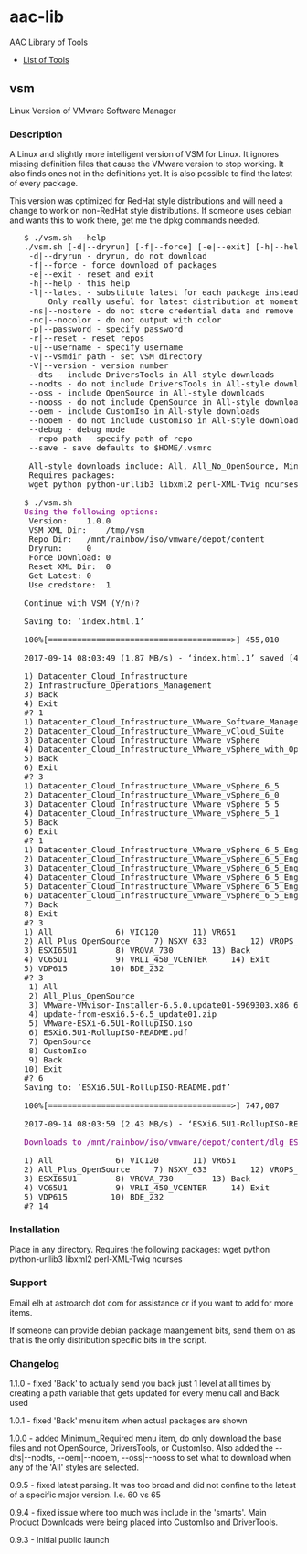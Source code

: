 # aac-lib
AAC Library of Tools

- <a href=https://github.com/Texiwill/aac-lib/tree/master/>List of Tools</a>

## vsm
Linux Version of VMware Software Manager

### Description
A Linux and slightly more intelligent version of VSM for Linux. It ignores
missing definition files that cause the VMware version to stop working. It
also finds ones not in the definitions yet. It is also possible to find
the latest of every package.

This version was optimized for RedHat style distributions and will need
a change to work on non-RedHat style distributions. If someone uses
debian and wants this to work there, get me the dpkg commands needed.

<pre>
   $ ./vsm.sh --help
   ./vsm.sh [-d|--dryrun] [-f|--force] [-e|--exit] [-h|--help] [-l|--latest] [-ns|--nostore] [-nc|--nocolor] [--dts|--nodts] [--oem|--nooem] [--oss|--nooss] [-p|--password password] [-r|--reset] [-u|--username username] [-v|--vsmdir VSMDirectory] [-V|--version] [--debug] [--repo repopath] [--save]
	-d|--dryrun - dryrun, do not download
	-f|--force - force download of packages
	-e|--exit - reset and exit
	-h|--help - this help
	-l|--latest - substitute latest for each package instead of listed
		Only really useful for latest distribution at moment
	-ns|--nostore - do not store credential data and remove if exists
	-nc|--nocolor - do not output with color
	-p|--password - specify password
	-r|--reset - reset repos
	-u|--username - specify username
	-v|--vsmdir path - set VSM directory
	-V|--version - version number
	--dts - include DriversTools in All-style downloads
	--nodts - do not include DriversTools in All-style downloads
	--oss - include OpenSource in All-style downloads
	--nooss - do not include OpenSource in All-style downloads
	--oem - include CustomIso in All-style downloads
	--nooem - do not include CustomIso in All-style downloads
	--debug - debug mode
	--repo path - specify path of repo
	--save - save defaults to $HOME/.vsmrc

	All-style downloads include: All, All_No_OpenSource, Minimum_Required
	Requires packages:
	wget python python-urllib3 libxml2 perl-XML-Twig ncurses

   $ ./vsm.sh
   <span style="color:purple">Using the following options:</span>
   	Version:	1.0.0
   	VSM XML Dir:	/tmp/vsm
   	Repo Dir:	/mnt/rainbow/iso/vmware/depot/content
   	Dryrun:		0
   	Force Download:	0
   	Reset XML Dir:	0
   	Get Latest:	0
   	Use credstore:	1
   
   Continue with VSM (Y/n)?
   
   Saving to: ‘index.html.1’
   
   100%[======================================>] 455,010     1.87MB/s   in 0.2s   
   
   2017-09-14 08:03:49 (1.87 MB/s) - ‘index.html.1’ saved [455010/455010]
   
   1) Datacenter_Cloud_Infrastructure
   2) Infrastructure_Operations_Management
   3) Back
   4) Exit
   #? 1
   1) Datacenter_Cloud_Infrastructure_VMware_Software_Manager
   2) Datacenter_Cloud_Infrastructure_VMware_vCloud_Suite
   3) Datacenter_Cloud_Infrastructure_VMware_vSphere
   4) Datacenter_Cloud_Infrastructure_VMware_vSphere_with_Operations_Management
   5) Back
   6) Exit
   #? 3
   1) Datacenter_Cloud_Infrastructure_VMware_vSphere_6_5
   2) Datacenter_Cloud_Infrastructure_VMware_vSphere_6_0
   3) Datacenter_Cloud_Infrastructure_VMware_vSphere_5_5
   4) Datacenter_Cloud_Infrastructure_VMware_vSphere_5_1
   5) Back
   6) Exit
   #? 1
   1) Datacenter_Cloud_Infrastructure_VMware_vSphere_6_5_English_Desktop
   2) Datacenter_Cloud_Infrastructure_VMware_vSphere_6_5_English_Enterprise
   3) Datacenter_Cloud_Infrastructure_VMware_vSphere_6_5_English_Enterprise_Plus
   4) Datacenter_Cloud_Infrastructure_VMware_vSphere_6_5_English_Essentials
   5) Datacenter_Cloud_Infrastructure_VMware_vSphere_6_5_English_Essentials_Plus
   6) Datacenter_Cloud_Infrastructure_VMware_vSphere_6_5_English_Standard
   7) Back
   8) Exit
   #? 3
   1) All			  6) VIC120		  11) VR651
   2) All_Plus_OpenSource	  7) NSXV_633		  12) VROPS_661
   3) ESXI65U1		  8) VROVA_730		  13) Back
   4) VC65U1		  9) VRLI_450_VCENTER	  14) Exit
   5) VDP615		 10) BDE_232
   #? 3
    1) All
    2) All_Plus_OpenSource
    3) VMware-VMvisor-Installer-6.5.0.update01-5969303.x86_64.iso
    4) update-from-esxi6.5-6.5_update01.zip
    5) VMware-ESXi-6.5U1-RollupISO.iso
    6) <span sytle="background: black; color:white">ESXi6.5U1-RollupISO-README.pdf</span>
    7) OpenSource
    8) CustomIso
    9) Back
   10) Exit
   #? 6
   Saving to: ‘ESXi6.5U1-RollupISO-README.pdf’
   
   100%[======================================>] 747,087     2.43MB/s   in 0.3s   
   
   2017-09-14 08:03:59 (2.43 MB/s) - ‘ESXi6.5U1-RollupISO-README.pdf’ saved [747087/747087]
   
   <span style="color:purple">Downloads to /mnt/rainbow/iso/vmware/depot/content/dlg_ESXI65U1</span>
   
   1) All			  6) VIC120		  11) VR651
   2) All_Plus_OpenSource	  7) NSXV_633		  12) VROPS_661
   3) ESXI65U1		  8) VROVA_730		  13) Back
   4) VC65U1		  9) VRLI_450_VCENTER	  14) Exit
   5) VDP615		 10) BDE_232
   #? 14
</pre>

### Installation
Place in any directory. Requires the following packages:
	wget python python-urllib3 libxml2 perl-XML-Twig ncurses

### Support
Email elh at astroarch dot com for assistance or if you want to add
for more items.

If someone can provide debian package maangement bits, send them on as
that is the only distribution specific bits in the script.

### Changelog
1.1.0 - fixed 'Back' to actually send you back just 1 level at all times
by creating a path variable that gets updated for every menu call and
Back used

1.0.1 - fixed 'Back' menu item when actual packages are shown

1.0.0 - added Minimum_Required menu item, do only download the base files
and not OpenSource, DriversTools, or CustomIso. Also added the
--dts|--nodts, --oem|--nooem, --oss|--nooss to set what to download when
any of the 'All' styles are selected.

0.9.5 - fixed latest parsing. It was too broad and did not confine to
the latest of a specific major version. I.e. 60 vs 65

0.9.4 - fixed issue where too much was include in the 'smarts'. Main
Product Downloads were being placed into CustomIso and DriverTools.

0.9.3 - Initial public launch
